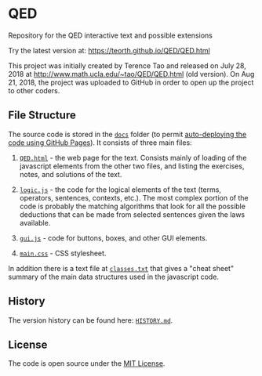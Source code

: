 # QED

Repository for the QED interactive text and possible extensions

Try the latest version at: https://teorth.github.io/QED/QED.html

This project was initially created by Terence Tao and released on July 28,
2018 at http://www.math.ucla.edu/~tao/QED/QED.html (old version). On Aug 21,
2018, the project was uploaded to GitHub in order to open up the project to
other coders.


## File Structure

The source code is stored in the [`docs`](docs) folder (to permit
[auto-deploying the code using GitHub Pages][github-publishing]). It consists
of three main files:

1. [`QED.html`](docs/QED.html) - the web page for the text. Consists mainly
of loading of the javascript elements from the other two files,
and listing the exercises, notes, and solutions of the text.

2. [`logic.js`](docs/logic.js) - the code for the logical elements of the
text (terms, operators, sentences, contexts, etc.). The most complex portion
of the code is probably the matching algorithms that look for all the
possible deductions that can be made from selected sentences given the laws
available.

3. [`gui.js`](docs/gui.js) - code for buttons, boxes, and other GUI elements.

4. [`main.css`](docs/main.css) - CSS stylesheet.


In addition there is a text file at [`classes.txt`](docs/classes.txt) that
gives a "cheat sheet" summary of the main data structures used in the
javascript code.

## History

The version history can be found here: [`HISTORY.md`](HISTORY.md).

## License

The code is open source under the [MIT License](LICENSE).


[github-publishing]: https://help.github.com/articles/configuring-a-publishing-source-for-github-pages/#publishing-your-github-pages-site-from-a-docs-folder-on-your-master-branch
